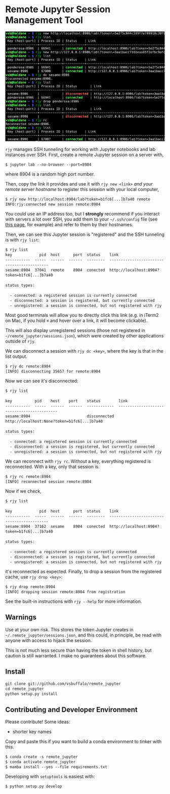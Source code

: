 # Remote Jupyter Session Management Tool

![a screenshot of the rjy command line tool](https://github.com/vsbuffalo/remote_jupyter/blob/main/screenshot.png?raw=true)


`rjy` manages SSH tunneling for working with Jupyter 
notebooks and lab instances over SSH. First, create a remote 
Jupyter session on a server with,

    $ jupyter lab --no-browser --port=8904

where 8904 is a random high port number.

Then, copy the link it provides and use it with `rjy new <link>` *and your 
remote server hostname* to register this session with your local computer,

    $ rjy new http://localhost:8904/lab?token=b1fc6[...]b7a40 remote
    INFO:rjy:connected new session remote:8904

You could use an IP address too, but I **strongly** recommend if you 
interact with servers a lot over SSH, you add them to your `~/.ssh/config` 
file (see [this page](https://linuxhandbook.com/ssh-config-file/), for example)
and refer to them by their hostnames.

Then, we can see this Jupyter session is "registered" and the SSH tunneling
is with `rjy list`:

    $ rjy list
    key            pid  host      port  status    link
    -----------  -----  ------  ------  --------  -------------------------------------------
    sesame:8904  37041  remote    8904  conected  http://localhost:8904?token=b1fc6[...]b7a40
    
    status types:
    
      - connected: a registered session is currently connected
      - disconnected: a session is registered, but currently connected
      - unregistered: a session is connected, but not registered with rjy

Most good terminals will allow you to directly click this link (e.g.
in iTerm2 on Mac, if you hold `⌘` and hover over a link, it will
become clickable).

This will also display unregistered sessions (those not registered in 
`~/remote_jupyter/sessions.json`), which were created by other applications 
outside of `rjy`.

We can disconnect a session with `rjy dc <key>`, where the key is 
that in the list output.

    $ rjy dc remote:8904
    [INFO] disconnecting 35657 for remote:8904

Now we can see it's disconnected:

    $ rjy list

    key          pid    host    port    status        link
    -----------  -----  ------  ------  ------------  -------------------------------------------
    sesame:8904                         disconnected  http://localhost:None?token=b1fc6[...]b7a40
    
    status types:
    
      - connected: a registered session is currently connected
      - disconnected: a session is registered, but currently connected
      - unregistered: a session is connected, but not registered with rjy
    

We can reconnect with `rjy rc`. Without a key, everything registered is 
reconnected. With a key, only that session is.

    $ rjy rc remote:8904
    [INFO] reconnected session remote:8904

Now if we check,

    $ rjy list

    key            pid  host      port  status    link
    -----------  -----  ------  ------  --------  -------------------------------------------
    sesame:8904  37162  sesame    8904  conected  http://localhost:8904?token=b1fc6[...]b7a40
    
    status types:
    
      - connected: a registered session is currently connected
      - disconnected: a session is registered, but currently connected
      - unregistered: a session is connected, but not registered with rjy
    

it's reconnected as expected. Finally, to drop a session from the registered cache,
use `rjy drop <key>`:

    $ rjy drop remote:8904
    [INFO] dropping session remote:8904 from registration

See the built-in instructions with `rjy --help` for more information.

## Warnings

Use at your own risk. This stores the token Jupyter creates in 
`~/.remote_jupyter/sessions.json`, and this could, in principle, 
be read with anyone with access to hijack the session. 

This is not much less secure than having the token in shell history,
but caution is still warranted. I make no guarantees about this software.

## Install
    
    git clone git://github.com/vsbuffalo/remote_jupyter
    cd remote_jupyter
    python setup.py install


## Contributing and Developer Environment

Please contribute! Some ideas:

 - shorter key names

Copy and paste this if you want to build a conda environment to tinker with this.

    $ conda create -s remote_jupyter
    $ conda activate remote_jupyter
    $ mamba install --yes --file requirements.txt

Developing with `setuptools` is easiest with:

    $ python setup.py develop
